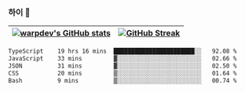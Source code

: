 
### 하이 👋
[![warpdev's GitHub stats](https://github-readme-stats.vercel.app/api?username=warpdev&show_icons=true&theme=vue-dark)](#) |[![GitHub Streak](https://github-readme-streak-stats.herokuapp.com/?user=warpdev&theme=dark)](#)
--- | --- |
<!--START_SECTION:waka-->

```txt
TypeScript    19 hrs 16 mins  ███████████████████████░░   92.08 %
JavaScript    33 mins         ▓░░░░░░░░░░░░░░░░░░░░░░░░   02.66 %
JSON          31 mins         ▓░░░░░░░░░░░░░░░░░░░░░░░░   02.50 %
CSS           20 mins         ▒░░░░░░░░░░░░░░░░░░░░░░░░   01.64 %
Bash          9 mins          ▒░░░░░░░░░░░░░░░░░░░░░░░░   00.74 %
```

<!--END_SECTION:waka-->

<!--
**warpdev/warpdev** is a ✨ _special_ ✨ repository because its `README.md` (this file) appears on your GitHub profile.

Here are some ideas to get you started:

- 🔭 I’m currently working on ...
- 🌱 I’m currently learning ...
- 👯 I’m looking to collaborate on ...
- 🤔 I’m looking for help with ...
- 💬 Ask me about ...
- 📫 How to reach me: ...
- 😄 Pronouns: ...
- ⚡ Fun fact: ...
-->
